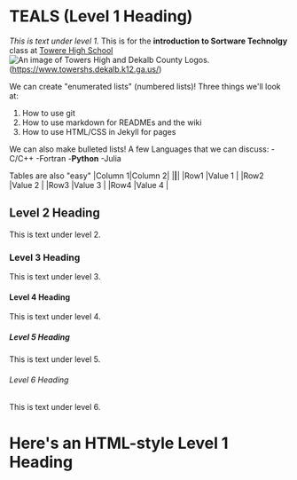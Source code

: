 # TEALS (Level 1 Heading)

*This is text under level 1.* This is for the **introduction to Sortware Technolgy** class at [Towere High School](https://www.towershs.dekalb.k12.ga.us/) 
![An image of Towers High and Dekalb County Logos](https://www.towershs.dekalb.k12.ga.us/sysimages/logo.png).(https://www.towershs.dekalb.k12.ga.us/)

We can create "enumerated lists" (numbered lists)! Three things we'll look at:
1. How to use git
2. How to use markdown for READMEs and the wiki
3. How to use HTML/CSS in Jekyll for pages 

We can also make bulleted lists! A few Languages that we can discuss:
-C/C++
-Fortran
-**Python**
-Julia

Tables are also "easy"
|Column 1|Column 2|
|________|________|
|Row1    |Value 1 |
|Row2    |Value 2 |
|Row3    |Value 3 |
|Row4    |Value 4 |

## Level 2 Heading

This is text under level 2.

### Level 3 Heading

This is text under level 3.

#### Level 4 Heading

This is text under level 4.

##### Level 5 Heading

This is text under level 5.

###### Level 6 Heading

This is text under level 6.

<H1>Here's an HTML-style Level 1 Heading</H1> 
